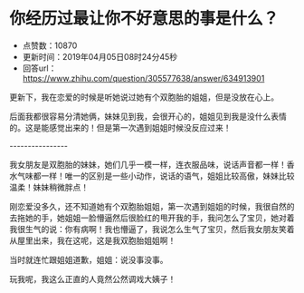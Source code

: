# 你经历过最让你不好意思的事是什么？
- 点赞数：10870
- 更新时间：2019年04月05日08时24分45秒
- 回答url：https://www.zhihu.com/question/305577638/answer/634913901
<body>
 <p data-pid="WbtAn6nr">更新下，我在恋爱的时候是听她说过她有个双胞胎的姐姐，但是没放在心上。</p>
 <p data-pid="va5UfuxC">后面我都很容易分清她俩，妹妹见到我，会很开心的，姐姐见到我是没什么表情的。这是能感觉出来的！但是第一次遇到姐姐时候没反应过来！</p>
 <p data-pid="-Pd47OHk">----------------</p>
 <p data-pid="hwtu9xVu">我女朋友是双胞胎的妹妹，她们几乎一模一样，连衣服品味，说话声音都一样！香水气味都一样！唯一的区别是一些小动作，说话的语气，姐姐比较高傲，妹妹比较温柔！妹妹稍微胖点！</p>
 <p data-pid="0caBewpp">刚恋爱没多久，还不知道她有个双胞胎姐姐，第一次遇到姐姐的时候，我很自然的去拖她的手，她姐姐一脸懵逼然后很脸红的甩开我的手，我问怎么了宝贝，她对着我很生气的说：你有病啊！我也懵逼了，我说怎么生气了宝贝，然后我女朋友笑着从屋里出来，我在这呢，这是我双胞胎姐姐啊！</p>
 <p data-pid="ff1C9bOG">当时就连忙跟姐姐道歉，姐姐：说没事没事。</p>
 <p data-pid="vVmhFUAa">玩我呢，我这么正直的人竟然公然调戏大姨子！</p>
</body>